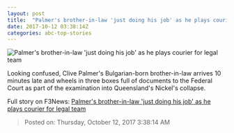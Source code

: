 ```yaml
---
layout: post
title:  "Palmer's brother-in-law 'just doing his job' as he plays courier for legal team"
date: 2017-10-12 03:38:14Z
categories: abc-top-stories
---
```


![Palmer's brother-in-law 'just doing his job' as he plays courier for legal team](http://www.abc.net.au/news/image/9043194-1x1-700x700.jpg)

Looking confused, Clive Palmer's Bulgarian-born brother-in-law arrives 10 minutes late and wheels in three boxes full of documents to the Federal Court as part of the examination into Queensland's Nickel's collapse.


Full story on F3News: [Palmer's brother-in-law 'just doing his job' as he plays courier for legal team](http://www.f3nws.com/n/KHKkUB)

> Posted on: Thursday, October 12, 2017 3:38:14 AM

